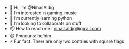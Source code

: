 - 👋 Hi, I’m @NihadAldig
- 👀 I’m interested in gaming, music 
- 🌱 I’m currently learning python
- 💞️ I’m looking to collaborate on stuff
- 📫 How to reach me : nihad.aldig@gmail.com
- 😄 Pronouns: he/him
- ⚡ Fun fact: There are only two contries with square flags

<!---
NihadAldig/NihadAldig is a ✨ special ✨ repository because its `README.md` (this file) appears on your GitHub profile.
You can click the Preview link to take a look at your changes.
--->
